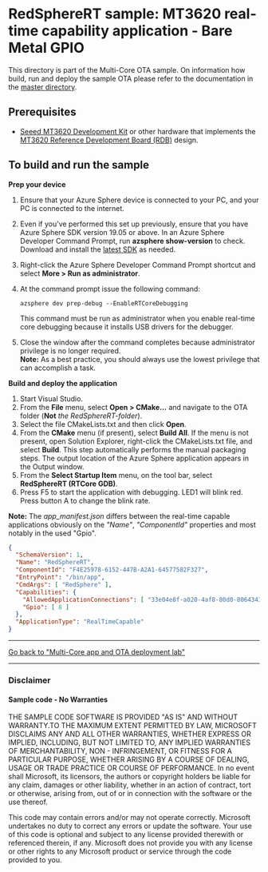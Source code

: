 ﻿# RedSphereRT sample: MT3620 real-time capability application - Bare Metal GPIO

This directory is part of the Multi-Core OTA sample. On information how build, run and deploy the sample OTA please refer 
to the documentation in the [master directory](../README.MD).
  
## Prerequisites

- [Seeed MT3620 Development Kit](https://aka.ms/azurespheredevkits) or other hardware that implements the [MT3620 Reference Development Board (RDB)](https://docs.microsoft.com/azure-sphere/hardware/mt3620-reference-board-design) design.

## To build and run the sample

**Prep your device**

1. Ensure that your Azure Sphere device is connected to your PC, and your PC is connected to the internet.
1. Even if you've performed this set up previously, ensure that you have Azure Sphere SDK version 19.05 or above. In an Azure Sphere Developer Command Prompt, run **azsphere show-version** to check. Download and install the [latest SDK](https://aka.ms/AzureSphereSDKDownload) as needed.
1. Right-click the Azure Sphere Developer Command Prompt shortcut and select **More > Run as administrator**.
1. At the command prompt issue the following command:

   ```
   azsphere dev prep-debug --EnableRTCoreDebugging
   ```

   This command must be run as administrator when you enable real-time core debugging because it installs USB drivers for the debugger.
1. Close the window after the command completes because administrator privilege is no longer required.  
    **Note:** As a best practice, you should always use the lowest privilege that can accomplish a task.

**Build and deploy the application**

1. Start Visual Studio.
1. From the **File** menu, select **Open > CMake...** and navigate to the OTA folder (**Not** *the RedSphereRT-folder*).
1. Select the file CMakeLists.txt and then click **Open**.
1. From the **CMake** menu (if present), select **Build All**. If the menu is not present, open Solution Explorer, right-click the CMakeLists.txt file, and select **Build**. This step automatically performs the manual packaging steps. The output location of the Azure Sphere application appears in the Output window.
1. From the **Select Startup Item** menu, on the tool bar, select **RedSphereRT (RTCore GDB)**.
1. Press F5 to start the application with debugging. LED1 will blink red. Press button A to change the blink rate.

**Note:** The *app_manifest.json* differs between the real-time capable applications obviously 
on the *"Name"*, *"ComponentId"* properties and most notably in the used "Gpio".

```json
{
  "SchemaVersion": 1,
  "Name": "RedSphereRT",
  "ComponentId": "F4E25978-6152-447B-A2A1-64577582F327",
  "EntryPoint": "/bin/app",
  "CmdArgs": [ "RedSphere" ],
  "Capabilities": {
    "AllowedApplicationConnections": [ "33e04e8f-a020-4af8-80d0-8064343e0616" ],
    "Gpio": [ 8 ]
  },
  "ApplicationType": "RealTimeCapable"
}
```


---
[Go back to "Multi-Core app and OTA deployment lab"](../README.MD)

---

### Disclaimer

#### Sample code - No Warranties
THE SAMPLE CODE SOFTWARE IS PROVIDED "AS IS" AND WITHOUT WARRANTY.TO THE MAXIMUM EXTENT 
PERMITTED BY LAW, MICROSOFT DISCLAIMS ANY AND ALL OTHER WARRANTIES, WHETHER EXPRESS OR 
IMPLIED, INCLUDING, BUT NOT LIMITED TO, ANY IMPLIED WARRANTIES OF MERCHANTABILITY, 
NON - INFRINGEMENT, OR FITNESS FOR A PARTICULAR PURPOSE, WHETHER ARISING BY A COURSE 
OF DEALING, USAGE OR TRADE PRACTICE OR COURSE OF PERFORMANCE.
In no event shall Microsoft, its licensors, the authors or copyright holders be liable 
for any claim, damages or other liability, whether in an action of contract, tort or 
otherwise, arising from, out of or in connection with the software or the use thereof.

This code may contain errors and/or may not operate correctly. Microsoft undertakes no 
duty to correct any errors or update the software. Your use of this code is optional and 
subject to any license provided therewith or referenced therein, if any. Microsoft does 
not provide you with any license or other rights to any Microsoft product or service 
through the code provided to you.
